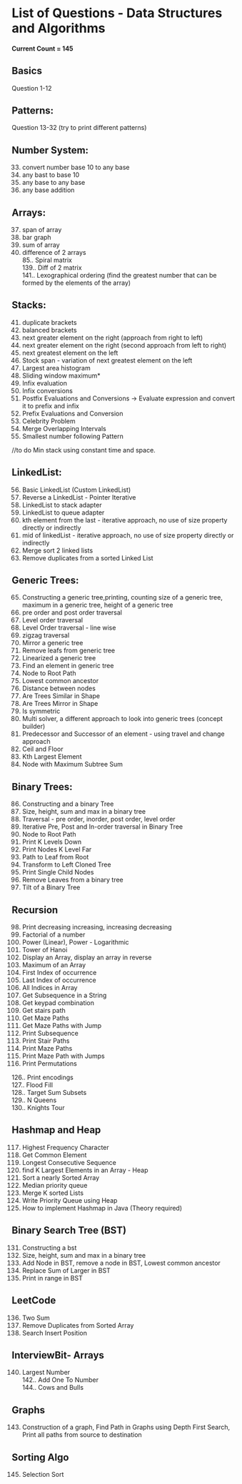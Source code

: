 
# List of Questions - Data Structures and Algorithms
#### Current Count = 145

## Basics
Question 1-12

## Patterns: 
Question 13-32 (try to print different patterns)

## Number System:
33. convert number base 10 to any base
34. any bast to base 10
35. any base to any base
36. any base addition

## Arrays:
37. span of array
38. bar graph
39. sum of array
40. difference of 2 arrays \
85.. Spiral matrix \
139.. Diff of 2 matrix\
141.. Lexographical ordering (find the greatest number that can be formed by the elements of the array)


## Stacks: 
41. duplicate brackets
42. balanced brackets
43. next greater element on the right (approach from right to left)
44. next greater element on the right (second approach from left to right)
45. next greatest element on the left
46. Stock span - variation of next greatest element on the left
47. Largest area histogram
48. Sliding window maximum*
49. Infix evaluation
50. Infix conversions
51. Postfix Evaluations and Conversions -> Evaluate expression and convert it to prefix and infix
52. Prefix Evaluations and Conversion
53. Celebrity Problem
54. Merge Overlapping Intervals
55. Smallest number following Pattern


//to do
Min stack using constant time and space.

## LinkedList:
56. Basic LinkedList (Custom LinkedList)
57. Reverse a LinkedList - Pointer Iterative 
59. LinkedList to stack adapter
60. LinkedList to queue adapter
61. kth element from the last - iterative approach, no use of size property directly or indirectly
62. mid of linkedList - iterative approach, no use of size property directly or indirectly
63. Merge sort 2 linked lists
64. Remove duplicates from a sorted Linked List

## Generic Trees:
65. Constructing a generic tree,printing, counting size of a generic tree, maximum in a generic tree, height of a generic tree
66. pre order and post order traversal
67. Level order traversal 
68. Level Order traversal - line wise
69. zigzag traversal 
70. Mirror a generic tree
71. Remove leafs from generic tree
72. Linearized a generic tree
73. Find an element in generic tree
74. Node to Root Path
75. Lowest common ancestor
76. Distance between nodes
77. Are Trees Similar in Shape
78. Are Trees Mirror in Shape
79. Is symmetric 
80. Multi solver, a different approach to look into generic trees (concept builder)
81. Predecessor and Successor of an element - using travel and change approach
82. Ceil and Floor
83. Kth Largest Element
84. Node with Maximum Subtree Sum

## Binary Trees:
86. Constructing and a binary Tree
87. Size, height, sum and max in a binary tree
88. Traversal - pre order, inorder, post order, level order
89. Iterative Pre, Post and In-order traversal in Binary Tree
90. Node to Root Path
91. Print K Levels Down
92. Print Nodes K Level Far
93. Path to Leaf from Root 
94. Transform to Left Cloned Tree
95. Print Single Child Nodes 
96. Remove Leaves from a binary tree
97. Tilt of a Binary Tree

## Recursion
98. Print decreasing increasing, increasing decreasing
99. Factorial of a number
100. Power (Linear), Power - Logarithmic
101. Tower of Hanoi
102. Display an Array, display an array in reverse
103. Maximum of an Array
104. First Index of occurrence
105. Last Index of occurrence
106. All Indices in Array
107. Get Subsequence in a String
108. Get keypad combination
109. Get stairs path
110. Get Maze Paths
111. Get Maze Paths with Jump
112. Print Subsequence
113. Print Stair Paths 
114. Print Maze Paths
115. Print Maze Path with Jumps
116. Print Permutations

126.. Print encodings \
127.. Flood Fill \
128.. Target Sum Subsets \
129.. N Queens \
130.. Knights Tour

## Hashmap and Heap
117. Highest Frequency Character
118. Get Common Element
119. Longest Consecutive Sequence
120. find K Largest Elements in an Array - Heap
121. Sort a nearly Sorted Array
122. Median priority queue
123. Merge K sorted Lists
124. Write Priority Queue using Heap
125. How to implement Hashmap in Java (Theory required)

## Binary Search Tree (BST)
131. Constructing a bst
132. Size, height, sum and max in a binary tree
133. Add Node in BST, remove a node in BST, Lowest common ancestor
134. Replace Sum of Larger in BST
135. Print in range in BST

## LeetCode
136. Two Sum
137. Remove Duplicates from Sorted Array
138. Search Insert Position

## InterviewBit- Arrays
140. Largest Number\
142.. Add One To Number\
144.. Cows and Bulls

## Graphs
143. Construction of a graph, Find Path in Graphs using Depth First Search, Print all paths from source to destination

## Sorting Algo
145. Selection Sort

